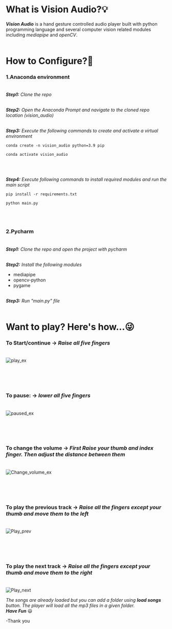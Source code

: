 # What	is	Vision	Audio?:bulb:</br>
***Vision Audio*** is a hand gesture controlled audio player built with python programming language and several computer vision related modules including *mediapipe* and *openCV*.
</br></br>




# How	to	Configure?:hammer:
### 1.Anaconda environment</br></br>
***Step1:** Clone the repo*</br></br>

***Step2:** Open the Anaconda Prompt and navigate to the cloned repo location (vision_audio)*</br></br>

***Step3:** Execute the following commands to create and activate a virtual environment*</br>
```
conda create -n vision_audio python=3.9 pip
```
```
conda activate vision_audio
```
</br></br>

***Step4:** Execute following commands to install required modules and run the main script*
```
pip install -r requirements.txt
```
```
python main.py
```
</br></br>


### 2.Pycharm</br></br>
***Step1:** Clone the repo and open the project with pycharm*</br></br>

***Step2:** Install the following modules*
- mediapipe
- opencv-python
- pygame</br></br>

***Step3:** Run "main.py" file*</br></br>


# Want to play? Here's how...:stuck_out_tongue_winking_eye:



### To Start/continue  ->   *Raise all five fingers*</br></br>
![play_ex](https://user-images.githubusercontent.com/60750424/122570201-24a70080-d069-11eb-9f4c-c9243ac30ebe.PNG)</br></br></br></br></br>


### To pause:  ->   *lower all five fingers*</br></br>
![paused_ex](https://user-images.githubusercontent.com/60750424/122570250-31c3ef80-d069-11eb-84ec-b452c4af8dd9.PNG)</br></br></br></br></br>

### To change the volume  ->   *First Raise your thumb and index finger. Then adjust the distance between them*</br></br>
![Change_volume_ex](https://user-images.githubusercontent.com/60750424/122570293-3d171b00-d069-11eb-8a76-b376ae2c27b8.PNG)</br></br></br></br></br>




### To play the previous track  ->   *Raise all the fingers except your thumb and move them to the left*</br></br>
![Play_prev](https://user-images.githubusercontent.com/60750424/122573348-52da0f80-d06c-11eb-8711-20f4ff56756a.gif)
</br></br></br></br></br>

### To play the next track  ->   *Raise all the fingers except your thumb and move them to the right*</br></br>
![Play_next](https://user-images.githubusercontent.com/60750424/122588921-47dbab00-d07d-11eb-8715-a8c1afe41516.gif)


*The songs are already loaded but you can add a folder using **load songs** button. The player will load all the mp3 files in a given folder.*</br>
***Have Fun*** :smiley:</br>

-Thank you











